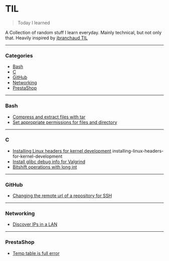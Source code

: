 # TIL

> Today I learned

A Collection of random stuff I learn everyday. Mainly technical, but not only that. Heavily inspired by [jbranchaud TIL](https://github.com/jbranchaud/til)

---

### Categories

* [Bash](#bash)
* [C](#c)
* [GitHub](#github)
* [Networking](#networking)
* [PrestaShop](#prestashop)

---

### Bash
- [Compress and extract files with tar](bash/compress-extract-files-tar-gz.md)
- [Set appropriate permissions for files and directory](bash/set-file-directory-permissions.md)

---

### C
- [Installing Linux headers for kernel development](c/installing-linux-headers-for-kernel-development.md)
installing-linux-headers-for-kernel-development
- [Install glibc debug info for Valgrind](c/install-glibc-debug-info-valgrind.md)
- [Bitshift operations with long int](c/bitshift-operations-with-long-int.md)

---

### GitHub
- [Changing the remote url of a repository for SSH](github/changing-repository-remote-url-for-ssh.md)

---

### Networking
- [Discover IPs in a LAN](networking/discover-ips-in-a-lan.md)

---

### PrestaShop
- [Temp table is full error](prestashop/temp-table-is-full-error.md)
